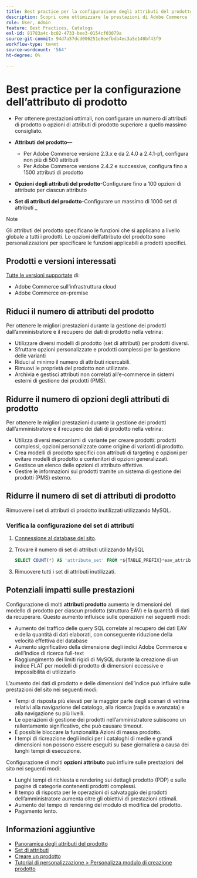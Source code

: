```yaml
---
title: Best practice per la configurazione degli attributi del prodotto
description: Scopri come ottimizzare le prestazioni di Adobe Commerce limitando il numero di attributi di prodotto, opzioni di attributi e set di attributi
role: User, Admin
feature: Best Practices, Catalogs
exl-id: 81783a4c-bc82-4733-bee3-0154cf03079a
source-git-commit: 94d7a57dcd006251e8eefbdb4ec3a5e140bf43f9
workflow-type: tm+mt
source-wordcount: '564'
ht-degree: 0%

---
```


# Best practice per la configurazione dell’attributo di prodotto

- Per ottenere prestazioni ottimali, non configurare un numero di attributi di prodotto o opzioni di attributi di prodotto superiore a quello massimo consigliato.

- **Attributi del prodotto**—
   - Per Adobe Commerce versione 2.3.x e da 2.4.0 a 2.4.1-p1, configura non più di 500 attributi
   - Per Adobe Commerce versione 2.4.2 e successive, configura fino a 1500 attributi di prodotto
- **Opzioni degli attributi del prodotto**-Configurare fino a 100 opzioni di attributo per ciascun attributo
- **Set di attributi del prodotto**-Configurare un massimo di 1000 set di attributi _
>[!NOTE]
>
>Gli attributi del prodotto specificano le funzioni che si applicano a livello globale a tutti i prodotti. Le opzioni dell’attributo del prodotto sono personalizzazioni per specificare le funzioni applicabili a prodotti specifici.

## Prodotti e versioni interessati

[Tutte le versioni supportate](../../../release/versions.md) di:

- Adobe Commerce sull’infrastruttura cloud
- Adobe Commerce on-premise

## Riduci il numero di attributi del prodotto

Per ottenere le migliori prestazioni durante la gestione dei prodotti dall’amministratore e il recupero dei dati di prodotto nella vetrina:

- Utilizzare diversi modelli di prodotto (set di attributi) per prodotti diversi.
- Sfruttare opzioni personalizzate e prodotti complessi per la gestione delle varianti
- Riduci al minimo il numero di attributi ricercabili.
- Rimuovi le proprietà del prodotto non utilizzate.
- Archivia e gestisci attributi non correlati all’e-commerce in sistemi esterni di gestione dei prodotti (PMS).

## Ridurre il numero di opzioni degli attributi di prodotto

Per ottenere le migliori prestazioni durante la gestione dei prodotti dall’amministratore e il recupero dei dati di prodotto nella vetrina:

- Utilizza diversi meccanismi di variante per creare prodotti: prodotti complessi, opzioni personalizzate come origine di varianti di prodotto.
- Crea modelli di prodotto specifici con attributi di targeting e opzioni per evitare modelli di prodotto e contenitori di opzioni generalizzati.
- Gestisce un elenco delle opzioni di attributo effettive.
- Gestire le informazioni sui prodotti tramite un sistema di gestione dei prodotti (PMS) esterno.

## Ridurre il numero di set di attributi di prodotto

Rimuovere i set di attributi di prodotto inutilizzati utilizzando MySQL.

### Verifica la configurazione del set di attributi

1. [Connessione al database del sito](https://devdocs.magento.com/cloud/project/services-mysql.html#connect-to-the-database).

1. Trovare il numero di set di attributi utilizzando MySQL

   ```sql
   SELECT COUNT(*) AS 'attribute_set' FROM *${TABLE_PREFIX}*eav_attribute_set;
   ```

1. Rimuovere tutti i set di attributi inutilizzati.

## Potenziali impatti sulle prestazioni

Configurazione di molti **attributi prodotto** aumenta le dimensioni del modello di prodotto per ciascun prodotto (struttura EAV) e la quantità di dati da recuperare. Questo aumento influisce sulle operazioni nei seguenti modi:

- Aumento del traffico delle query SQL correlate al recupero dei dati EAV e della quantità di dati elaborati, con conseguente riduzione della velocità effettiva del database
- Aumento significativo della dimensione degli indici Adobe Commerce e dell’indice di ricerca full-text
- Raggiungimento dei limiti rigidi di MySQL durante la creazione di un indice FLAT per modelli di prodotto di dimensioni eccessive e impossibilità di utilizzarlo

L’aumento dei dati di prodotto e delle dimensioni dell’indice può influire sulle prestazioni del sito nei seguenti modi:

- Tempi di risposta più elevati per la maggior parte degli scenari di vetrina relativi alla navigazione del catalogo, alla ricerca (rapida e avanzata) e alla navigazione su più livelli.
- Le operazioni di gestione dei prodotti nell’amministratore subiscono un rallentamento significativo, che può causare timeout.
- È possibile bloccare la funzionalità Azioni di massa prodotto.
- I tempi di ricreazione degli indici per i cataloghi di medie e grandi dimensioni non possono essere eseguiti su base giornaliera a causa dei lunghi tempi di esecuzione.

Configurazione di molti **opzioni attributo** può influire sulle prestazioni del sito nei seguenti modi:

- Lunghi tempi di richiesta e rendering sui dettagli prodotto (PDP) e sulle pagine di categorie contenenti prodotti complessi.
- Il tempo di risposta per le operazioni di salvataggio dei prodotti dell’amministratore aumenta oltre gli obiettivi di prestazioni ottimali.
- Aumento del tempo di rendering del modulo di modifica del prodotto.
- Pagamento lento.

## Informazioni aggiuntive

- [Panoramica degli attributi del prodotto](https://experienceleague.adobe.com/docs/commerce-admin/catalog/product-attributes/product-attributes.html)
- [Set di attributi](https://experienceleague.adobe.com/docs/commerce-admin/catalog/product-attributes/create/attribute-sets.html)
- [Creare un prodotto](https://experienceleague.adobe.com/docs/commerce-admin/catalog/products/product-create.html)
- [Tutorial di personalizzazione > Personalizza modulo di creazione prodotto](https://developer.adobe.com/commerce/php/tutorials/admin/custom-product-creation-form/)
